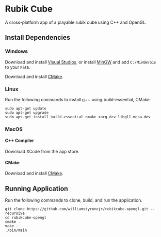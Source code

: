 # Rubik Cube 
A cross-platform app of a playable rubik cube using C++ and OpenGL.

## Install Dependencies

### Windows
Download and install [Visual Studios](https://visualstudio.microsoft.com/downloads/), or install [MinGW](http://www.mingw.org/) and add `C:/MinGW/bin` to your `Path`.

Download and install [CMake](http://www.cmake.org/cmake/resources/software.html).

### Linux 
Run the following commands to install g++ using build-essential, CMake:

    sudo apt-get update
    sudo apt-get upgrade
    sudo apt-get install build-essential cmake xorg-dev libgl1-mesa-dev
    
### MacOS

#### C++ Compiler
Download XCode from the app store.
   
#### CMake
Download and install [CMake](http://www.cmake.org/cmake/resources/software.html).

## Running Application
Run the following commands to clone, build, and run the application.

    git clone https://github.com/williamstyronejr/rubikcube-opengl.git --recursive
    cd rubikcube-opengl
    cmake .
    make .
    ./bin/main